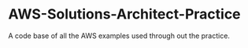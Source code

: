# AWS-Solutions-Architect-Practice
A code base of all the AWS examples used through out the practice.

